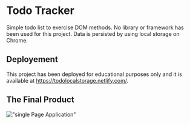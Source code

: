 # Todo Tracker

Simple todo list to exercise DOM methods. No library or framework has been used for this project. Data is persisted by using local storage on Chrome.

## Deployement

This project has been deployed for educational purposes only and it is available at https://todolocalstorage.netlify.com/.

## The Final Product

!["single Page Application"](./todo-localstorage.gif)
